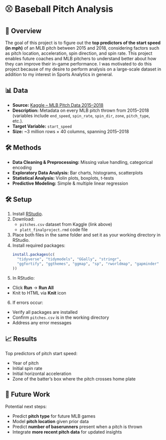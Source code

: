 # ⚾ Baseball Pitch Analysis

## 📌 Overview
The goal of this project is to figure out the **top predictors of the start speed (in mph)** of an MLB pitch between 2015 and 2018, considering factors such as pitch location, acceleration, spin direction, and spin rate.
This project enables future coaches and MLB pitchers to understand better about how they can improve their in-game performance. I was motivated to do this project because of my desire to perform 
analysis on a large-scale dataset in addition to my interest in Sports Analytics in general.
## 📊 Data
- **Source:** [Kaggle – MLB Pitch Data 2015–2018](https://www.kaggle.com/datasets/pschale/mlb-pitch-data-20152018)
- **Description:** Metadata on every MLB pitch thrown from 2015–2018 (variables include `end_speed`, `spin_rate`, `spin_dir`, `zone`, `pitch_type`, etc.).
- **Target Variable:** `start_speed`
- **Size:** ~3 million rows × 40 columns, spanning 2015–2018

## 🛠️ Methods
- **Data Cleaning & Preprocessing:** Missing value handling, categorical encoding
- **Exploratory Data Analysis:** Bar charts, histograms, scatterplots
- **Statistical Analysis:** Violin plots, boxplots, t-tests
- **Predictive Modeling:** Simple & multiple linear regression

## 🛠️ Setup
1. Install [RStudio](https://posit.co/download/rstudio-desktop/).
2. Download:
   - `pitches.csv` dataset from Kaggle (link above)
   - `platt_finalproject.rmd` code file
3. Place both files in the same folder and set it as your working directory in RStudio.
4. Install required packages:
   ```r
   install.packages(c(
     "tidyverse", "tidymodels", "GGally", "stringr", 
     "ggfortify", "ggthemes", "ggmap", "sp", "rworldmap", "gapminder"
   ))
5. In RStudio:
- Click **Run** → **Run All**
- Knit to HTML via **Knit** icon

6. If errors occur:
- Verify all packages are installed
- Confirm `pitches.csv` is in the working directory
- Address any error messages

## 📈 Results
Top predictors of pitch start speed:
- Year of pitch
- Initial spin rate
- Initial horizontal acceleration
- Zone of the batter’s box where the pitch crosses home plate

## 📌 Future Work
Potential next steps:

- Predict **pitch type** for future MLB games
- Model **pitch location** given prior data
- Predict **number of baserunners** present when a pitch is thrown
- Integrate **more recent pitch data** for updated insights
